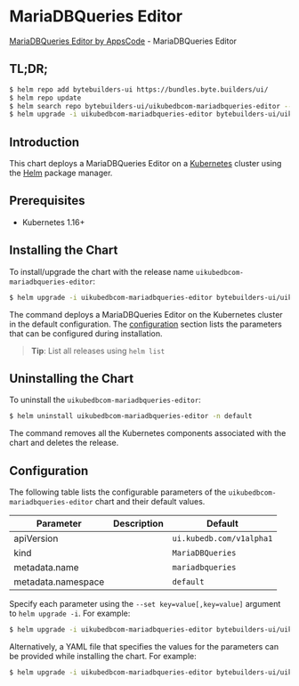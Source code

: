 # MariaDBQueries Editor

[MariaDBQueries Editor by AppsCode](https://byte.builders) - MariaDBQueries Editor

## TL;DR;

```bash
$ helm repo add bytebuilders-ui https://bundles.byte.builders/ui/
$ helm repo update
$ helm search repo bytebuilders-ui/uikubedbcom-mariadbqueries-editor --version=v0.4.5
$ helm upgrade -i uikubedbcom-mariadbqueries-editor bytebuilders-ui/uikubedbcom-mariadbqueries-editor -n default --create-namespace --version=v0.4.5
```

## Introduction

This chart deploys a MariaDBQueries Editor on a [Kubernetes](http://kubernetes.io) cluster using the [Helm](https://helm.sh) package manager.

## Prerequisites

- Kubernetes 1.16+

## Installing the Chart

To install/upgrade the chart with the release name `uikubedbcom-mariadbqueries-editor`:

```bash
$ helm upgrade -i uikubedbcom-mariadbqueries-editor bytebuilders-ui/uikubedbcom-mariadbqueries-editor -n default --create-namespace --version=v0.4.5
```

The command deploys a MariaDBQueries Editor on the Kubernetes cluster in the default configuration. The [configuration](#configuration) section lists the parameters that can be configured during installation.

> **Tip**: List all releases using `helm list`

## Uninstalling the Chart

To uninstall the `uikubedbcom-mariadbqueries-editor`:

```bash
$ helm uninstall uikubedbcom-mariadbqueries-editor -n default
```

The command removes all the Kubernetes components associated with the chart and deletes the release.

## Configuration

The following table lists the configurable parameters of the `uikubedbcom-mariadbqueries-editor` chart and their default values.

|     Parameter      | Description |               Default               |
|--------------------|-------------|-------------------------------------|
| apiVersion         |             | <code>ui.kubedb.com/v1alpha1</code> |
| kind               |             | <code>MariaDBQueries</code>         |
| metadata.name      |             | <code>mariadbqueries</code>         |
| metadata.namespace |             | <code>default</code>                |


Specify each parameter using the `--set key=value[,key=value]` argument to `helm upgrade -i`. For example:

```bash
$ helm upgrade -i uikubedbcom-mariadbqueries-editor bytebuilders-ui/uikubedbcom-mariadbqueries-editor -n default --create-namespace --version=v0.4.5 --set apiVersion=ui.kubedb.com/v1alpha1
```

Alternatively, a YAML file that specifies the values for the parameters can be provided while
installing the chart. For example:

```bash
$ helm upgrade -i uikubedbcom-mariadbqueries-editor bytebuilders-ui/uikubedbcom-mariadbqueries-editor -n default --create-namespace --version=v0.4.5 --values values.yaml
```

